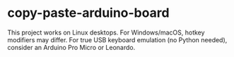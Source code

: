 # copy-paste-arduino-board
This project works on Linux desktops. For Windows/macOS, hotkey modifiers may differ.  For true USB keyboard emulation (no Python needed), consider an Arduino Pro Micro or Leonardo.
